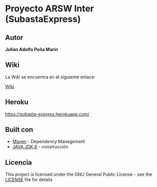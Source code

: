 # Proyecto ARSW Inter (SubastaExpress)

## Autor
**Julian Adolfo Peña Marin**

## Wiki

La Wiki se encuentra en el siguiente enlace:

[Wiki](https://github.com/JulianP-24/Proyecto_ARSW_INTER_2022/wiki)

## Heroku
https://subasta-express.herokuapp.com/

## Built con

* [Maven](https://maven.apache.org/) - Dependency Management
* [JAVA JDK 8](http://www.oracle.com/technetwork/java/javase/overview/index.html) - construcción


## Licencia

This project is licensed under the GNU General Public License - see the [LICENSE](LICENSE) file for details
